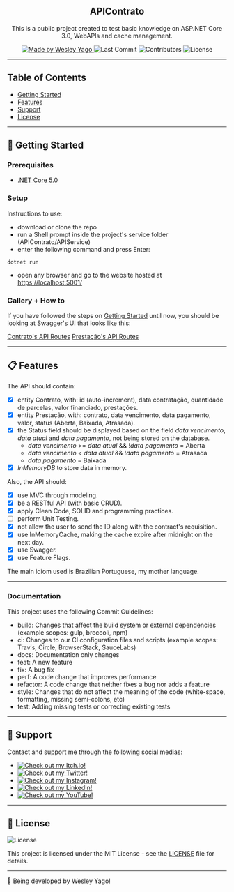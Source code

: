 <h2 align="center">
  APIContrato
</h2>

<p align="center">
  This is a public project created to test basic knowledge on ASP.NET Core 3.0, WebAPIs and cache management.
</p>

<p align="center">
  <a href="https://github.com/HypThaNyx">
    <img alt="Made by Wesley Yago" src="https://img.shields.io/badge/made%20by-Wesley%20Yago-orange">
  </a>

  <img alt="Last Commit" src="https://img.shields.io/github/last-commit/HypThaNyx/APIContrato">

  <img alt="Contributors" src="https://img.shields.io/github/contributors/HypThaNyx/APIContrato">

  <img alt="License" src="https://img.shields.io/badge/license-MIT-orange">
</p>

---

## Table of Contents

<ul>
  <li><a href="#-getting-started">Getting Started</a></li>
  <li><a href="#-features">Features</a></li>
  <li><a href="#-support">Support</a></li>
  <li><a href="#-license">License</a></li>
</ul>

---

## 🚀 Getting Started

### Prerequisites

- [.NET Core 5.0](https://dotnet.microsoft.com/download/dotnet/5.0)

### Setup

Instructions to use:
- download or clone the repo
- run a Shell prompt inside the project's service folder (APIContrato/APIService)
- enter the following command and press Enter:

```
dotnet run
```

- open any browser and go to the website hosted at [https://localhost:5001/](https://localhost:5001/)

### Gallery + How to

If you have followed the steps on <a href="#-getting-started">Getting Started</a> until now, you should be looking at Swagger's UI that looks like this:

[Contrato's API Routes](imgs/contrato.png)
[Prestação's API Routes](imgs/prestacao.png)

---

## 📋 Features

The API should contain:
- [X] entity Contrato, with: id (auto-increment), data contratação, quantidade de parcelas, valor financiado, prestações.
- [X] entity Prestação, with: contrato, data vencimento, data pagamento, valor, status (Aberta, Baixada, Atrasada).
- [X] the Status field should be displayed based on the field *data vencimento*, *data atual* and *data pagamento*, not being stored on the database.
    - *data vencimento* >= *data atual* && !*data pagamento* = Aberta
    - *data vencimento* < *data atual* && !*data pagamento* = Atrasada
    - *data pagamento* = Baixada 
- [X] *InMemoryDB* to store data in memory.

Also, the API should:
- [X] use MVC through modeling.
- [X] be a RESTful API (with basic CRUD).
- [X] apply Clean Code, SOLID and programming practices.
- [ ] perform Unit Testing.
- [X] not allow the user to send the ID along with the contract's requisition.
- [X] use InMemoryCache, making the cache expire after midnight on the next day.
- [X] use Swagger.
- [X] use Feature Flags.

The main idiom used is Brazilian Portuguese, my mother language.

---

### Documentation

This project uses the following Commit Guidelines:

- build: Changes that affect the build system or external dependencies (example scopes: gulp, broccoli, npm)
- ci: Changes to our CI configuration files and scripts (example scopes: Travis, Circle, BrowserStack, SauceLabs)
- docs: Documentation only changes
- feat: A new feature
- fix: A bug fix
- perf: A code change that improves performance
- refactor: A code change that neither fixes a bug nor adds a feature
- style: Changes that do not affect the meaning of the code (white-space, formatting, missing semi-colons, etc)
- test: Adding missing tests or correcting existing tests

---

## 📌 Support

Contact and support me through the following social medias:

- <a href="https://hypthanyx.itch.io/">
    <img alt="Check out my Itch.io!" src="https://img.shields.io/badge/Itch.io-HypThaNyx-fff?logo=itch.io&style=social">
  </a>
- <a href="https://twitter.com/hypthanyx">
    <img alt="Check out my Twitter!" src="https://img.shields.io/badge/Twitter-HypThaNyx-fff?logo=twitter&style=social">
  </a>
- <a href="https://www.instagram.com/hypthanyx/">
    <img alt="Check out my Instagram!" src="https://img.shields.io/badge/Instagram-HypThaNyx-fff?logo=instagram&style=social">
  </a>
- <a href="https://www.linkedin.com/in/wesley-yago-da-silva/">
    <img alt="Check out my LinkedIn!" src="https://img.shields.io/badge/LinkedIn-Wesley Yago-black.svg?logo=linkedin&color=666&style=social">
  </a>
- <a href="https://www.youtube.com/channel/UC_x5u0TqJWN4O3GMwZRWkrg">
    <img alt="Check out my YouTube!" src="https://img.shields.io/badge/YouTube-HypThaNyx-black.svg?logo=youtube&color=666&style=social">
  </a>

---

## 📝 License

<img alt="License" src="https://img.shields.io/badge/license-MIT-%2304D361">

This project is licensed under the MIT License - see the [LICENSE](LICENSE) file for details.

---

🧰 Being developed by Wesley Yago!